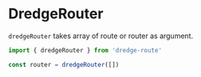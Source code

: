 # DredgeRouter

`dredgeRouter` takes array of route or router as argument.

```ts
import { dredgeRouter } from 'dredge-route'

const router = dredgeRouter([])
```